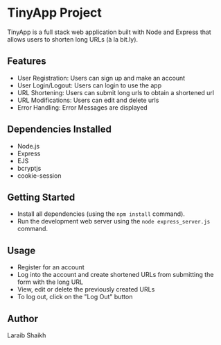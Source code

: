 # TinyApp Project

TinyApp is a full stack web application built with Node and Express that allows users to shorten long URLs (à la bit.ly). 

## Features

- User Registration: Users can sign up and make an account
- User Login/Logout: Users can login to use the app
- URL Shortening: Users can submit long urls to obtain a shortened url
- URL Modifications: Users can edit and delete urls
- Error Handling: Error Messages are displayed 

## Dependencies Installed

- Node.js
- Express
- EJS
- bcryptjs
- cookie-session

## Getting Started

- Install all dependencies (using the `npm install` command).
- Run the development web server using the `node express_server.js` command.

## Usage
- Register for an account
- Log into the account and create shortened URLs from submitting the form with the long URL 
- View, edit or delete the previously created URLs
- To log out, click on the "Log Out" button

## Author
Laraib Shaikh
